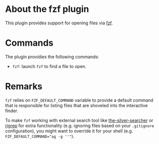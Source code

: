 # About the fzf plugin

This plugin provides support for opening files via [fzf](https://github.com/junegunn/fzf).

# Commands

The plugin providies the following commands:

* `fzf`: launch `fzf` to find a file to open.

# Remarks

`fzf` relies on `FZF_DEFAULT_COMMAND` variable to provide a default command that is responsible for listing files
that are shoveled into the interactive finder.

To make `fzf` working with external search tool like [the-silver-searcher](https://github.com/ggreer/the_silver_searcher) or [rigrep](https://github.com/BurntSushi/ripgrep) for extra functionality (e.g. ignoring files based on your `.gitignore` configuration), you might want to override it for your shell (e.g. `FZF_DEFAULT_COMMAND="ag -g ''"`).
